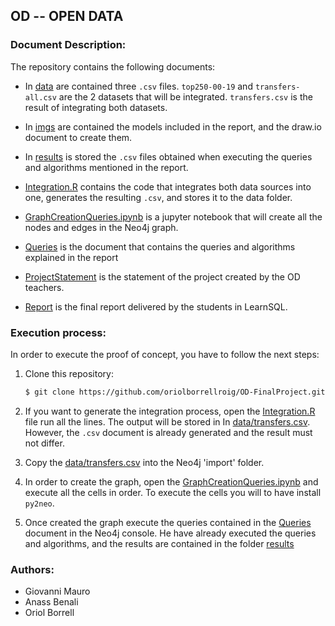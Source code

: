 ﻿## OD -- OPEN DATA

### Document Description:

The repository contains the following documents:

* In [data]() are contained three `.csv` files. `top250-00-19` and `transfers-all.csv` are the 2 datasets that will be integrated. `transfers.csv` is the result of integrating both datasets.

* In [imgs]() are contained the models included in the report, and the draw.io document to create them.

* In [results]() is stored the `.csv` files obtained when executing the queries and algorithms mentioned in the report.

* [Integration.R]() contains the code that integrates both data sources into one, generates the resulting `.csv`, and stores it to the data folder.

* [GraphCreationQueries.ipynb]() is a jupyter notebook that will create all the nodes and edges in the Neo4j graph.

* [Queries]() is the document that contains the queries and algorithms explained in the report

* [ProjectStatement]() is the statement of the project created by the OD teachers.

* [Report]() is the final report delivered by the students in LearnSQL.

### Execution process:

In order to execute the proof of concept, you have to follow the next steps:
 1. Clone this repository:
    ```sh
    $ git clone https://github.com/oriolborrellroig/OD-FinalProject.git
    ```
 2. If you want to generate the integration process, open the [Integration.R]() file run all the lines. The output will be stored in In [data/transfers.csv](). However, the `.csv` document is already generated and the result must not differ.

 3. Copy the [data/transfers.csv]() into the Neo4j 'import' folder.

 4. In order to create the graph, open the [GraphCreationQueries.ipynb]() and execute all the cells in order. To execute the cells you will to have install `py2neo`.

 5. Once created the graph execute the queries contained in the [Queries]() document in the Neo4j console. He have already executed the queries and algorithms, and the results are contained in the folder [results]()



### Authors:
 * Giovanni Mauro
 * Anass Benali
 * Oriol Borrell

